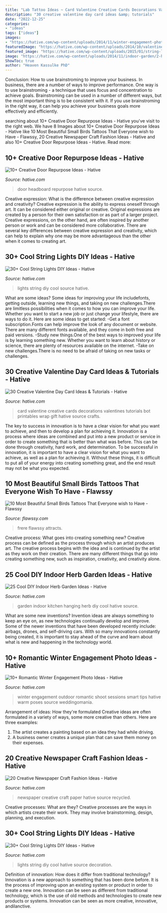 ```yaml
---
title: "Lab Tattoo Ideas ~ Card Valentine Creative Cards Decorations Valentines Tutorials Bot Printables Wrap Gift Hative Source Crafts"
description: "30 creative valentine day card ideas &amp; tutorials"
date: "2022-12-25"
categories:
- "ideas"
tags: ["ideas"]
images:
- "https://hative.com/wp-content/uploads/2014/11/winter-engagement-photo-ideas/8-winter-engagement-photo-ideas.jpg"
featuredImage: "https://hative.com/wp-content/uploads/2014/10/valentine-card-ideas/18-valentine-card-ideas.jpg"
featured_image: "https://hative.com/wp-content/uploads/2015/01/string-lights-diy-ideas/7-string-lights-diy-ideas.jpg"
image: "https://hative.com/wp-content/uploads/2014/11/indoor-garden/2-hanging-kitchen-garden.jpg"
ShowToc: true
author: "Heaven Kassulke PhD"
---
```



Conclusion: How to use brainstroming to improve your business.
In business, there are a number of ways to improve performance. One way is to use brainstroming - a technique that uses focus and concentration to achieve goals. Brainstroming can be used in a number of different ways, but the most important thing is to be consistent with it. If you use brainstroming in the right way, it can help you achieve your business goals more effectively and efficiently.

	

		
searching about 10+ Creative Door Repurpose Ideas - Hative you've visit to the right web. We have 8 Images about 10+ Creative Door Repurpose Ideas - Hative like 10 Most Beautiful Small Birds Tattoos That Everyone wish to Have - Flawssy, 20 Creative Newspaper Craft Fashion Ideas - Hative and also 10+ Creative Door Repurpose Ideas - Hative. Read more:
		
    
## 10+ Creative Door Repurpose Ideas - Hative

<img loading=lazy src="https://hative.com/wp-content/uploads/2014/09/door-repurpose-ideas/2-vintage-headboard.jpg" onerror="this.onerror=null;this.src='https://tse2.mm.bing.net/th?id=OIP.h5YYLsm4N6vpA2SobDuAwQHaJ4&amp;pid=15.1';" alt="10+ Creative Door Repurpose Ideas - Hative">

_Source: hative.com_

>door headboard repurpose hative source. 

	

Creative expression: What is the difference between creative expression and creativity?
Creative expression is the ability to express oneself through art. It can be considered either original or creative. Original expressions are created by a person for their own satisfaction or as part of a larger project. Creative expressions, on the other hand, are often inspired by another person or work and can be considered more collaborative. There are several key differences between creative expression and creativity, which can help to explain why one may be more advantageous than the other when it comes to creating art.

    
## 30+ Cool String Lights DIY Ideas - Hative

<img loading=lazy src="https://hative.com/wp-content/uploads/2015/01/string-lights-diy-ideas/7-string-lights-diy-ideas.jpg" onerror="this.onerror=null;this.src='https://tse1.mm.bing.net/th?id=OIP.YEEweGHGFbA0n5-Bs02HpQHaLL&amp;pid=15.1';" alt="30+ Cool String Lights DIY Ideas - Hative">

_Source: hative.com_

>lights string diy cool source hative. 

	

What are some ideas?
Some ideas for improving your life includefonts, getting outside, learning new things, and taking on new challenges.There are limitless possibilities when it comes to how you can improve your life. Whether you want to start a new job or just change your lifestyle, there are ways to do it. Here are some ideas to get started: 
-Get a font subscription.Fonts can help improve the look of any document or website. There are many different fonts available, and they come in both free and paid versions. 
-Study new things.One of the best ways to improved your life is by learning something new. Whether you want to learn about history or science, there are plenty of resources available on the internet. 
-Take on new challenges.There is no need to be afraid of taking on new tasks or challenges.

    
## 30 Creative Valentine Day Card Ideas &amp; Tutorials - Hative

<img loading=lazy src="https://hative.com/wp-content/uploads/2014/10/valentine-card-ideas/18-valentine-card-ideas.jpg" onerror="this.onerror=null;this.src='https://tse3.mm.bing.net/th?id=OIP.q4TQcFCQEtA37eTCNez9GwHaLH&amp;pid=15.1';" alt="30 Creative Valentine Day Card Ideas &amp; Tutorials - Hative">

_Source: hative.com_

>card valentine creative cards decorations valentines tutorials bot printables wrap gift hative source crafts. 

	

The key to success in innovation is to have a clear vision for what you want to achieve, and then to develop a plan for achieving it.
Innovation is a process where ideas are combined and put into a new product or service in order to create something that is better than what was before. This can be done through creativity, hard work, and determination. To be successful in innovation, it is important to have a clear vision for what you want to achieve, as well as a plan for achieving it. Without these things, it is difficult to put all of your energy into creating something great, and the end result may not be what you expected.

    
## 10 Most Beautiful Small Birds Tattoos That Everyone Wish To Have - Flawssy

<img loading=lazy src="http://flawssy.com/wp-content/uploads/2016/06/Small-Bird-Tattoo-Designs.jpg" onerror="this.onerror=null;this.src='https://tse4.mm.bing.net/th?id=OIP.724m0R08CHVybeMsakUkFwHaJ4&amp;pid=15.1';" alt="10 Most Beautiful Small Birds Tattoos That Everyone wish to Have - Flawssy">

_Source: flawssy.com_

>frere flawssy attracts. 

	

Creative process: What goes into creating something new?
Creative process can be defined as the process through which an artist produces art. The creative process begins with the idea and is continued by the artist as they work on their creation. There are many different things that go into creating something new, such as inspiration, creativity, and creativity alone.

    
## 25 Cool DIY Indoor Herb Garden Ideas - Hative

<img loading=lazy src="https://hative.com/wp-content/uploads/2014/11/indoor-garden/2-hanging-kitchen-garden.jpg" onerror="this.onerror=null;this.src='https://tse2.mm.bing.net/th?id=OIP.jrCYtoPuTKVTvYAgLoIyuQHaKF&amp;pid=15.1';" alt="25 Cool DIY Indoor Herb Garden Ideas - Hative">

_Source: hative.com_

>garden indoor kitchen hanging herb diy cool hative source. 

	

What are some new inventions?
Invention ideas are always something to keep an eye on, as new technologies continually develop and improve. Some of the newer inventions that have been developed recently include: airbags, drones, and self-driving cars. With so many innovations constantly being created, it is important to stay ahead of the curve and learn about what is new and happening in the technology world.

    
## 10+ Romantic Winter Engagement Photo Ideas - Hative

<img loading=lazy src="https://hative.com/wp-content/uploads/2014/11/winter-engagement-photo-ideas/8-winter-engagement-photo-ideas.jpg" onerror="this.onerror=null;this.src='https://tse4.mm.bing.net/th?id=OIP.6dEU46Saaqnl5MT6QloPFQHaLH&amp;pid=15.1';" alt="10+ Romantic Winter Engagement Photo Ideas - Hative">

_Source: hative.com_

>winter engagement outdoor romantic shoot sessions smart tips hative warm poses source weddingomania. 

	

Arrangement of ideas: How they're formulated
Creative ideas are often formulated in a variety of ways, some more creative than others. Here are three examples:
1. The artist creates a painting based on an idea they had while driving.
2. A business owner creates a unique plan that can save them money on their expenses.

    
## 20 Creative Newspaper Craft Fashion Ideas - Hative

<img loading=lazy src="https://hative.com/wp-content/uploads/2014/10/newspaper-craft-fashion-ideas/14-creative-newspaper-craft-fashion-ideas.jpg" onerror="this.onerror=null;this.src='https://tse1.mm.bing.net/th?id=OIP.LGUML7UIRXT0iilHjTsgxQHaLH&amp;pid=15.1';" alt="20 Creative Newspaper Craft Fashion Ideas - Hative">

_Source: hative.com_

>newspaper creative craft paper hative source recycled. 

	

Creative processes: What are they?
Creative processes are the ways in which artists create their work. They may involve brainstorming, design, planning, and execution.

    
## 30+ Cool String Lights DIY Ideas - Hative

<img loading=lazy src="https://hative.com/wp-content/uploads/2015/01/string-lights-diy-ideas/15-string-lights-diy-ideas.jpg" onerror="this.onerror=null;this.src='https://tse3.mm.bing.net/th?id=OIP.8_MbPe9P1zdsin5ir-VOTQHaJ3&amp;pid=15.1';" alt="30+ Cool String Lights DIY Ideas - Hative">

_Source: hative.com_

>lights string diy cool hative source decoration. 

	

Definition of innovation: How does it differ from traditional technology?
Innovation is a new approach to something that has been done before. It is the process of improving upon an existing system or product in order to create a new one. Innovation can be seen as different from traditional technology, which is the use of old methods and technologies to create new products or systems. Innovation can be seen as more creative, innovative, andilanctive.

